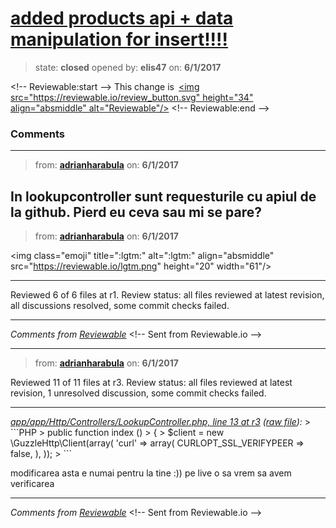 # [added products api + data manipulation for insert!!!!](https://github.com/adrianharabula/condr/pull/163)

> state: **closed** opened by: **elis47** on: **6/1/2017**



&lt;!-- Reviewable:start --&gt;
This change is [&lt;img src&#x3D;&quot;https://reviewable.io/review_button.svg&quot; height&#x3D;&quot;34&quot; align&#x3D;&quot;absmiddle&quot; alt&#x3D;&quot;Reviewable&quot;/&gt;](https://reviewable.io/reviews/adrianharabula/condr/163)
&lt;!-- Reviewable:end --&gt;


### Comments

---
> from: [**adrianharabula**](https://github.com/adrianharabula/condr/pull/163#issuecomment-305472936) on: **6/1/2017**

In lookupcontroller sunt requesturile cu apiul de la github. Pierd eu ceva sau mi se pare?
---
> from: [**adrianharabula**](https://github.com/adrianharabula/condr/pull/163#issuecomment-305554041) on: **6/1/2017**

&lt;img class&#x3D;&quot;emoji&quot; title&#x3D;&quot;:lgtm:&quot; alt&#x3D;&quot;:lgtm:&quot; align&#x3D;&quot;absmiddle&quot; src&#x3D;&quot;https://reviewable.io/lgtm.png&quot; height&#x3D;&quot;20&quot; width&#x3D;&quot;61&quot;/&gt;

---

Reviewed 6 of 6 files at r1.
Review status: all files reviewed at latest revision, all discussions resolved, some commit checks failed.

---



*Comments from [Reviewable](https://reviewable.io:443/reviews/adrianharabula/condr/163#-:-KlZZR1ZTvvH4AwHsREy:bnfp4nl)*
&lt;!-- Sent from Reviewable.io --&gt;

---
> from: [**adrianharabula**](https://github.com/adrianharabula/condr/pull/163#issuecomment-305562276) on: **6/1/2017**





Reviewed 11 of 11 files at r3.
Review status: all files reviewed at latest revision, 1 unresolved discussion, some commit checks failed.

---

*[app/app/Http/Controllers/LookupController.php, line 13 at r3](https://reviewable.io:443/reviews/adrianharabula/condr/163#-KlZfJ6_zAbS-A6z20gq:-KlZfJ6_zAbS-A6z20gr:b-aujmeo) ([raw file](https://github.com/adrianharabula/condr/blob/46ef9d186ea917d44602c5d6cecbb7a10012fa76/app/app/Http/Controllers/LookupController.php#L13)):*
&gt; &#x60;&#x60;&#x60;PHP
&gt;     public function index ()
&gt;     {
&gt;         $client &#x3D; new \GuzzleHttp\Client(array( &#x27;curl&#x27; &#x3D;&gt; array( CURLOPT_SSL_VERIFYPEER &#x3D;&gt; false, ), ));
&gt; &#x60;&#x60;&#x60;

modificarea asta e numai pentru la tine :)) pe live o sa vrem sa avem verificarea

---


*Comments from [Reviewable](https://reviewable.io:443/reviews/adrianharabula/condr/163)*
&lt;!-- Sent from Reviewable.io --&gt;

